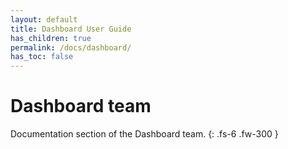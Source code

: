```yaml
---
layout: default
title: Dashboard User Guide
has_children: true
permalink: /docs/dashboard/
has_toc: false
---
```


# Dashboard team

Documentation section of the Dashboard team. 
{: .fs-6 .fw-300 }

